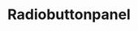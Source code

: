 ---
layout: pattern.njk
tags: 
    - legacy_components_it
key: radiobuttonpanel-legacy_it
title: Radiobuttonpanel
parent: legacy_components_it
image: legacy/overview/radiobuttonpanel.webp
keywords: 
order: 210
availablelanguages: 
    - de
    - en
---